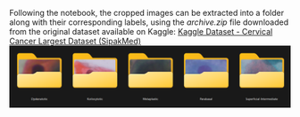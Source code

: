 Following the notebook, the cropped images can be extracted into a folder along with their corresponding labels, using the *archive.zip* file downloaded from the original dataset available on Kaggle: [Kaggle Dataset - Cervical Cancer Largest Dataset (SipakMed)](https://www.kaggle.com/datasets/prahladmehandiratta/cervical-cancer-largest-dataset-sipakmed)
![alt text](image.png)